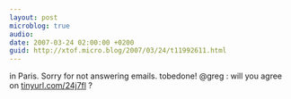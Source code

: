 ```yaml
---
layout: post
microblog: true
audio: 
date: 2007-03-24 02:00:00 +0200
guid: http://xtof.micro.blog/2007/03/24/t11992611.html
---
```

in Paris. Sorry for not answering emails. tobedone! @greg : will you agree on  [tinyurl.com/24j7fl](http://tinyurl.com/24j7fl) ?
